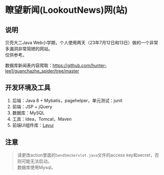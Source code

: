 # 瞭望新闻(LookoutNews)网(站)

## 说明
贝壳大二Java Web小学期，个人使用两天（23年7月12日和13日）做的一个非常多漏洞非常简陋的网站。  
仅供参考。  

数据库新闻表内容爬取：https://github.com/hunter-lee1/guanchazhe_spider/tree/master    

## 开发环境及工具
1. 后端：Java 8 + Mybatis，pagehelper，单元测试：junit     
2. 前端：JSP + jQuery  
3. 数据库：MySQL  
4. 工具：Idea，Tomcat，Maven  
5. 前端UI组件库：[Layui](https://layui.dev/)  

## 注意
> 请更改action里面的`SendSmsServlet.java`文件的access key和secret，否则可能无法启动。  
> 数据库使用Mysql。